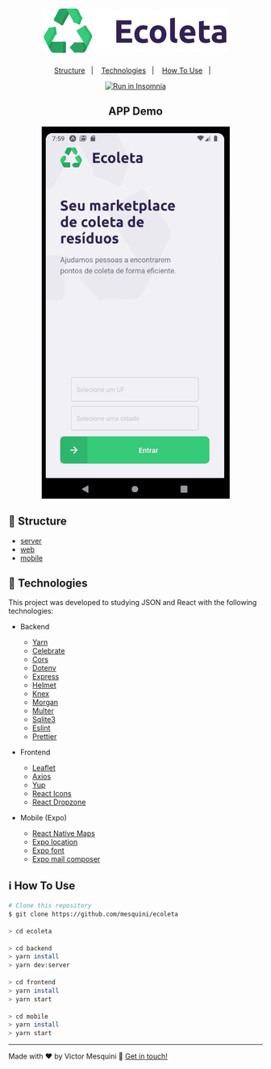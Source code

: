 <h1 align='center'><img src=".github/logo.svg" alt="fundo"/></h1>

<!-- <h3 align="center">
  :construction: In construction :construction:
</h3> -->

<p align="center">
  <a href="#tokyo_tower-structure">Structure</a>&nbsp;&nbsp;&nbsp;|&nbsp;&nbsp;&nbsp;
  <a href="#rocket-technologies">Technologies</a>&nbsp;&nbsp;&nbsp;|&nbsp;&nbsp;&nbsp;
  <a href="#information_source-how-to-use">How To Use</a>&nbsp;&nbsp;&nbsp;|&nbsp;&nbsp;&nbsp;
</p>

<p align="center">
  <a href="https://insomnia.rest/run/?label=Ecoleta&uri=https%3A%2F%2Fraw.githubusercontent.com%2Fmesquini%2Fecoleta%2Fmaster%2FInsomnia_2020-06-06.json" target="_blank"><img src="https://insomnia.rest/images/run.svg" alt="Run in Insomnia"></a>
</p>


  <h2 align="center">APP Demo</h2>
<p align="center">
  <img src=".github/ecoleta.gif" alt="git">
</p>

## :tokyo_tower: Structure

- [server](https://github.com/mesquini/ecoleta/tree/master/server)
- [web](https://github.com/mesquini/ecoleta/tree/master/web)
- [mobile](https://github.com/mesquini/ecoleta/tree/master/mobile)

## :rocket: Technologies

This project was developed to studying JSON and React with the following technologies:

- Backend

  - [Yarn][yarn]
  - [Celebrate](https://github.com/arb/celebrate)
  - [Cors](https://github.com/expressjs/cors)
  - [Dotenv](https://github.com/motdotla/dotenv)
  - [Express](https://www.npmjs.com/package/express)
  - [Helmet](https://www.npmjs.com/package/helmet)
  - [Knex](https://www.npmjs.com/package/knex)
  - [Morgan](https://github.com/expressjs/morgan)
  - [Multer](https://github.com/expressjs/multer)
  - [Sqlite3](https://www.npmjs.com/package/sqlite3)
  - [Eslint](https://www.npmjs.com/package/eslint)
  - [Prettier](https://www.npmjs.com/package/prettier)

- Frontend

  - [Leaflet](https://leafletjs.com/download.html)
  - [Axios](https://www.npmjs.com/package/axios)
  - [Yup](https://github.com/jquense/yup)
  - [React Icons](https://www.npmjs.com/package/react-icons)
  - [React Dropzone](https://github.com/react-dropzone/react-dropzone)
  
- Mobile (Expo)
  - [React Native Maps](https://www.npmjs.com/package/react-native-maps)
  - [Expo location](https://docs.expo.io/versions/latest/sdk/location)
  - [Expo font](https://docs.expo.io/versions/latest/sdk/font)
  - [Expo mail composer](https://docs.expo.io/versions/latest/sdk/mail-composer)


## :information_source: How To Use

```bash
# Clone this repository
$ git clone https://github.com/mesquini/ecoleta

> cd ecoleta

> cd backend
> yarn install
> yarn dev:server

> cd frontend
> yarn install
> yarn start

> cd mobile
> yarn install
> yarn start
```

---

Made with ♥ by Victor Mesquini :wave: [Get in touch!](https://www.linkedin.com/in/mesquini/)

[nodejs]: https://nodejs.org/
[yarn]: https://yarnpkg.com/
[vc]: https://code.visualstudio.com/

